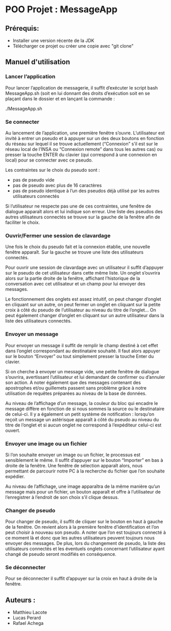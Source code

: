 # POO Projet : MessageApp

## Prérequis:

- Installer une version récente de la JDK
- Télécharger ce projet ou créer une copie avec "git clone"

## Manuel d'utilisation

### Lancer l’application

Pour lancer l’application de messagerie, il suffit d’exécuter le script bash MessageApp.sh (soit en lui donnant des droits d’exécution soit en se plaçant dans le dossier et en lançant la commande :

./MessageApp.sh

### Se connecter

Au lancement de l’application, une première fenêtre s’ouvre. L’utilisateur est invité à entrer un pseudo et à appuyer sur un des deux boutons en fonction du réseau sur lequel il se trouve actuellement (“Connexion” s’il est sur le réseau local de l’INSA ou “Connexion remote” dans tous les autres cas) ou presser la touche ENTER du clavier (qui correspond à une connexion en local) pour se connecter avec ce pseudo.

Les contraintes sur le choix du pseudo sont :
- pas de pseudo vide
- pas de pseudo avec plus de 16 caractères
- pas de pseudo identique à l’un des pseudos déjà utilisé par les autres utilisateurs connectés

Si l’utilisateur ne respecte pas une de ces contraintes, une fenêtre de dialogue apparaît alors et lui indique son erreur. Une liste des pseudos des autres utilisateurs connectés se trouve sur la gauche de la fenêtre afin de faciliter le choix.

### Ouvrir/Fermer une session de clavardage

Une fois le choix du pseudo fait et la connexion établie, une nouvelle fenêtre apparaît. Sur la gauche se trouve une liste des utilisateurs connectés.

Pour ouvrir une session de clavardage avec un utilisateur il suffit d’appuyer sur le pseudo de cet utilisateur dans cette même liste. Un onglet s’ouvrira alors sur la partie droite de la fenêtre, affichant l’historique de la conversation avec cet utilisateur et un champ pour lui envoyer des messages.

Le fonctionnement des onglets est assez intuitif, on peut changer d’onglet en cliquant sur un autre, on peut fermer un onglet en cliquant sur la petite croix à côté du pseudo de l’utilisateur au niveau du titre de l’onglet… On peut également changer d’onglet en cliquant sur un autre utilisateur dans la liste des utilisateurs connectés.

### Envoyer un message

Pour envoyer un message il suffit de remplir le champ destiné à cet effet dans l’onglet correspondant au destinataire souhaité. Il faut alors appuyer sur le bouton “Envoyer” ou tout simplement presser la touche Enter du clavier.

Si on cherche à envoyer un message vide, une petite fenêtre de dialogue s’ouvrira, avertissant l’utilisateur et lui demandant de confirmer ou d’annuler son action. A noter également que des messages contenant des apostrophes et/ou guillemets passent sans problème grâce à notre utilisation de requêtes préparées au niveau de la base de données.

Au niveau de l’affichage d’un message, la couleur du bloc qui encadre le message diffère en fonction de si nous sommes la source ou le destinataire de celui-ci. Il y a également un petit système de notification : lorsqu’on reçoit un message un astérisque apparaît à côté du pseudo au niveau du titre de l’onglet et  si aucun onglet ne correspond à l’expéditeur celui-ci est ouvert.

### Envoyer une image ou un fichier

Si l’on souhaite envoyer un image ou un fichier, le processus est sensiblement le même. Il suffit d’appuyer sur le bouton “Importer” en bas à droite de la fenêtre. Une fenêtre de sélection apparaît alors, nous permettant de parcourir notre PC à la recherche du fichier que l’on souhaite expédier.

Au niveau de l’affichage, une image apparaîtra de la même manière qu’un message mais pour un fichier, un bouton apparaît et offre à l’utilisateur de l’enregistrer à l’endroit de son choix s’il clique dessus.

### Changer de pseudo

Pour changer de pseudo, il suffit de cliquer sur le bouton en haut à gauche de la fenêtre. On revient alors à la première fenêtre d’identification et l’on peut choisir à nouveau son pseudo. A noter que l’on est toujours connecté à ce moment là et donc que les autres utilisateurs peuvent toujours nous envoyer des messages. De plus, lors du changement de pseudo, la liste des utilisateurs connectés et les éventuels onglets concernant l’utilisateur ayant changé de pseudo seront modifiés en conséquence.

### Se déconnecter

Pour se déconnecter il suffit d’appuyer sur la croix en haut à droite de la fenêtre.

## Auteurs :

- Matthieu Lacote
- Lucas Perard
- Rafael Achega
